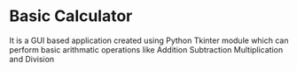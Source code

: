 # Basic Calculator
It is a GUI based application created using Python Tkinter module which can perform basic arithmatic operations like
  Addition
  Subtraction
  Multiplication and
  Division
